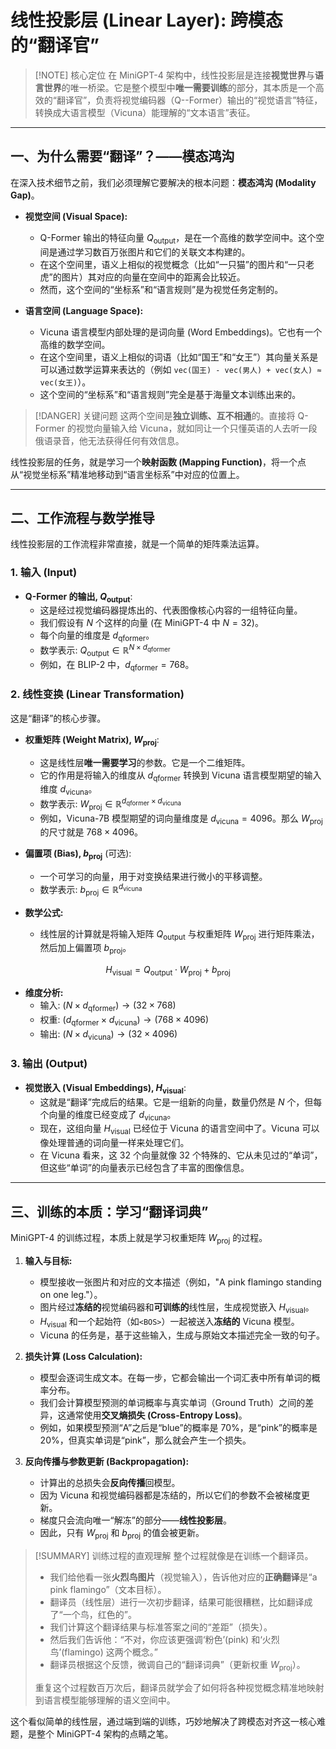 # 线性投影层 (Linear Layer): 跨模态的“翻译官”

> [!NOTE] 核心定位
> 在 MiniGPT-4 架构中，线性投影层是连接**视觉世界**与**语言世界**的唯一桥梁。它是整个模型中**唯一需要训练**的部分，其本质是一个高效的“翻译官”，负责将视觉编码器（Q--Former）输出的“视觉语言”特征，转换成大语言模型（Vicuna）能理解的“文本语言”表征。

---

## 一、为什么需要“翻译”？——模态鸿沟

在深入技术细节之前，我们必须理解它要解决的根本问题：**模态鸿沟 (Modality Gap)**。

*   **视觉空间 (Visual Space):**
    *   Q-Former 输出的特征向量 $Q_{\text{output}}$，是在一个高维的数学空间中。这个空间是通过学习数百万张图片和它们的关联文本构建的。
    *   在这个空间里，语义上相似的视觉概念（比如“一只猫”的图片和“一只老虎”的图片）其对应的向量在空间中的距离会比较近。
    *   然而，这个空间的“坐标系”和“语言规则”是为视觉任务定制的。

*   **语言空间 (Language Space):**
    *   Vicuna 语言模型内部处理的是词向量 (Word Embeddings)。它也有一个高维的数学空间。
    *   在这个空间里，语义上相似的词语（比如“国王”和“女王”）其向量关系是可以通过数学运算来表达的（例如 `vec(国王) - vec(男人) + vec(女人) ≈ vec(女王)`）。
    *   这个空间的“坐标系”和“语言规则”完全是基于海量文本训练出来的。

> [!DANGER] 关键问题
> 这两个空间是**独立训练、互不相通**的。直接将 Q-Former 的视觉向量输入给 Vicuna，就如同让一个只懂英语的人去听一段俄语录音，他无法获得任何有效信息。

线性投影层的任务，就是学习一个**映射函数 (Mapping Function)**，将一个点从“视觉坐标系”精准地移动到“语言坐标系”中对应的位置上。

---

## 二、工作流程与数学推导

线性投影层的工作流程非常直接，就是一个简单的矩阵乘法运算。

### 1. 输入 (Input)

*   **Q-Former 的输出, $Q_{\text{output}}$**:
    *   这是经过视觉编码器提炼出的、代表图像核心内容的一组特征向量。
    *   我们假设有 $N$ 个这样的向量 (在 MiniGPT-4 中 $N=32$)。
    *   每个向量的维度是 $d_{\text{qformer}}$。
    *   数学表示: $Q_{\text{output}} \in \mathbb{R}^{N \times d_{\text{qformer}}}$
    *   例如，在 BLIP-2 中，$d_{\text{qformer}} = 768$。

### 2. 线性变换 (Linear Transformation)

这是“翻译”的核心步骤。

*   **权重矩阵 (Weight Matrix), $W_{\text{proj}}$**:
    *   这是线性层**唯一需要学习**的参数。它是一个二维矩阵。
    *   它的作用是将输入的维度从 $d_{\text{qformer}}$ 转换到 Vicuna 语言模型期望的输入维度 $d_{\text{vicuna}}$。
    *   数学表示: $W_{\text{proj}} \in \mathbb{R}^{d_{\text{qformer}} \times d_{\text{vicuna}}}$
    *   例如，Vicuna-7B 模型期望的词向量维度是 $d_{\text{vicuna}} = 4096$。那么 $W_{\text{proj}}$ 的尺寸就是 $768 \times 4096$。

*   **偏置项 (Bias), $b_{\text{proj}}$** (可选):
    *   一个可学习的向量，用于对变换结果进行微小的平移调整。
    *   数学表示: $b_{\text{proj}} \in \mathbb{R}^{d_{\text{vicuna}}}$

*   **数学公式:**
    *   线性层的计算就是将输入矩阵 $Q_{\text{output}}$ 与权重矩阵 $W_{\text{proj}}$ 进行矩阵乘法，然后加上偏置项 $b_{\text{proj}}$。

$$
H_{\text{visual}} = Q_{\text{output}} \cdot W_{\text{proj}} + b_{\text{proj}}
$$

*   **维度分析:**
    *   输入: $(N \times d_{\text{qformer}}) \rightarrow (32 \times 768)$
    *   权重: $(d_{\text{qformer}} \times d_{\text{vicuna}}) \rightarrow (768 \times 4096)$
    *   输出: $(N \times d_{\text{vicuna}}) \rightarrow (32 \times 4096)$

### 3. 输出 (Output)

*   **视觉嵌入 (Visual Embeddings), $H_{\text{visual}}$**:
    *   这就是“翻译”完成后的结果。它是一组新的向量，数量仍然是 $N$ 个，但每个向量的维度已经变成了 $d_{\text{vicuna}}$。
    *   现在，这组向量 $H_{\text{visual}}$ 已经位于 Vicuna 的语言空间中了。Vicuna 可以像处理普通的词向量一样来处理它们。
    *   在 Vicuna 看来，这 32 个向量就像 32 个特殊的、它从未见过的“单词”，但这些“单词”的向量表示已经包含了丰富的图像信息。

---

## 三、训练的本质：学习“翻译词典”

MiniGPT-4 的训练过程，本质上就是学习权重矩阵 $W_{\text{proj}}$ 的过程。

1.  **输入与目标:**
    *   模型接收一张图片和对应的文本描述（例如，"A pink flamingo standing on one leg."）。
    *   图片经过**冻结的**视觉编码器和**可训练的**线性层，生成视觉嵌入 $H_{\text{visual}}$。
    *   $H_{\text{visual}}$ 和一个起始符（如`<BOS>`）一起被送入**冻结的** Vicuna 模型。
    *   Vicuna 的任务是，基于这些输入，生成与原始文本描述完全一致的句子。

2.  **损失计算 (Loss Calculation):**
    *   模型会逐词生成文本。在每一步，它都会输出一个词汇表中所有单词的概率分布。
    *   我们会计算模型预测的单词概率与真实单词（Ground Truth）之间的差异，这通常使用**交叉熵损失 (Cross-Entropy Loss)**。
    *   例如，如果模型预测“A”之后是“blue”的概率是 70%，是“pink”的概率是 20%，但真实单词是“pink”，那么就会产生一个损失。

3.  **反向传播与参数更新 (Backpropagation):**
    *   计算出的总损失会**反向传播**回模型。
    *   因为 Vicuna 和视觉编码器都是冻结的，所以它们的参数不会被梯度更新。
    *   梯度只会流向唯一“解冻”的部分——**线性投影层**。
    *   因此，只有 $W_{\text{proj}}$ 和 $b_{\text{proj}}$ 的值会被更新。

> [!SUMMARY] 训练过程的直观理解
> 整个过程就像是在训练一个翻译员。
> *   我们给他看一张**火烈鸟图片**（视觉输入），告诉他对应的**正确翻译**是“a pink flamingo”（文本目标）。
> *   翻译员（线性层）进行一次初步翻译，结果可能很糟糕，比如翻译成了“一个鸟，红色的”。
> *   我们计算这个翻译结果与标准答案之间的“差距”（损失）。
> *   然后我们告诉他：“不对，你应该更强调‘粉色’(pink) 和‘火烈鸟’(flamingo) 这两个概念。”
> *   翻译员根据这个反馈，微调自己的“翻译词典”（更新权重 $W_{\text{proj}}$）。
>
> 重复这个过程数百万次后，翻译员就学会了如何将各种视觉概念精准地映射到语言模型能够理解的语义空间中。

这个看似简单的线性层，通过端到端的训练，巧妙地解决了跨模态对齐这一核心难题，是整个 MiniGPT-4 架构的点睛之笔。
